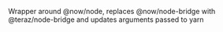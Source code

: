 Wrapper around @now/node, replaces @now/node-bridge with @teraz/node-bridge and updates arguments passed to yarn